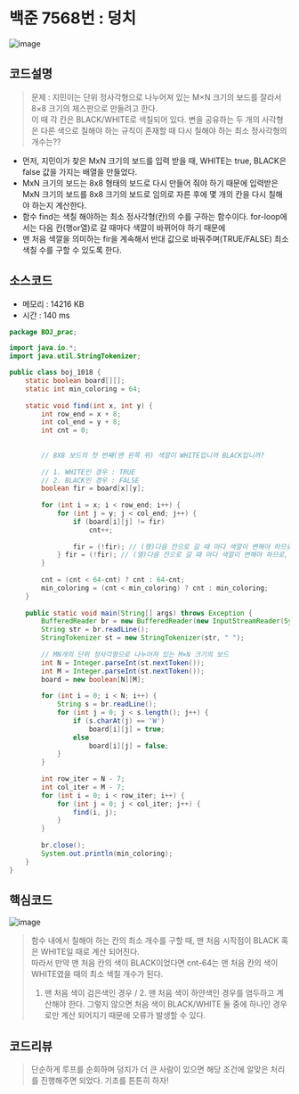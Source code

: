 # 백준 7568번 : 덩치

![image](https://user-images.githubusercontent.com/96826443/177002198-3f1c5b62-481b-4a68-9c1c-c646aff6efe3.png)


## 코드설명
> 문제 : 지민이는 단위 정사각형으로 나누어져 있는 M×N 크기의 보드를 잘라서 8×8 크기의 체스판으로 만들려고 한다.  
> 이 때 각 칸은 BLACK/WHITE로 색칠되어 있다. 변을 공유하는 두 개의 사각형은 다른 색으로 칠해야 하는 규칙이 존재할 때 다시 칠해야 하는 최소 정사각형의 개수는??  

* 먼저, 지민이가 찾은 MxN 크기의 보드를 입력 받을 때, WHITE는 true, BLACK은 false 값을 가지는 배열을 만들었다.  
* MxN 크기의 보드는 8x8 형태의 보드로 다시 만들어 줘야 하기 때문에 입력받은 MxN 크기의 보드를 8x8 크기의 보드로 임의로 자른 후에 몇 개의 칸을 다시 칠해야 하는지 계산한다.  
* 함수 find는 색칠 해야하는 최소 정사각형(칸)의 수를 구하는 함수이다. for-loop에서는 다음 칸(행or열)로 갈 때마다 색깔이 바뀌어야 하기 때문에  
* 맨 처음 색깔을 의미하는 fir을 계속해서 반대 값으로 바꿔주며(TRUE/FALSE) 최소 색칠 수를 구할 수 있도록 한다.

## 소스코드
* 메모리 : 14216 KB
* 시간 : 140 ms

```java
package BOJ_prac;

import java.io.*;
import java.util.StringTokenizer;

public class boj_1018 {
	static boolean board[][];
	static int min_coloring = 64;
	
	static void find(int x, int y) {
		int row_end = x + 8;
		int col_end = y + 8;
		int cnt = 0;
		
		
		// 8X8 보드의 첫 번째(맨 왼쪽 위) 색깔이 WHITE입니까 BLACK입니까?
		
		// 1. WHITE인 경우 : TRUE
		// 2. BLACK인 경우 : FALSE
		boolean fir = board[x][y];
		
		for (int i = x; i < row_end; i++) {
			for (int j = y; j < col_end; j++) {
				if (board[i][j] != fir)
					cnt++;
				
				fir = (!fir); // (행)다음 칸으로 갈 때 마다 색깔이 변해야 하므로, 비교를 위해 TRUE(WHITE)->FALSE(BLACK)으로 변경해준다.
			} fir = (!fir); // (열)다음 칸으로 갈 때 마다 색깔이 변해야 하므로, 비교를 위해 TRUE(WHITE)->FALSE(BLACK)으로 변경해준다.
		}
		
		cnt = (cnt < 64-cnt) ? cnt : 64-cnt;
		min_coloring = (cnt < min_coloring) ? cnt : min_coloring;
	}
	
	public static void main(String[] args) throws Exception {
		BufferedReader br = new BufferedReader(new InputStreamReader(System.in));
		String str = br.readLine();
		StringTokenizer st = new StringTokenizer(str, " ");
		
		// MN개의 단위 정사각형으로 나누어져 있는 M×N 크기의 보드
		int N = Integer.parseInt(st.nextToken());
		int M = Integer.parseInt(st.nextToken());
		board = new boolean[N][M];
		
		for (int i = 0; i < N; i++) {
			String s = br.readLine();
			for (int j = 0; j < s.length(); j++) { 
				if (s.charAt(j) == 'W')
					board[i][j] = true;
				else
					board[i][j] = false;
			}
		}
		
		int row_iter = N - 7;
		int col_iter = M - 7;
		for (int i = 0; i < row_iter; i++) {
			for (int j = 0; j < col_iter; j++) {
				find(i, j);
			}
		}
		
		br.close();
		System.out.println(min_coloring);
	}
}
```

## 핵심코드
![image](https://user-images.githubusercontent.com/96826443/177002405-1c8dc0cd-97a9-4a52-9aaf-a58263ec608c.png)

> 함수 내에서 칠해야 하는 칸의 최소 개수를 구할 때, 맨 처음 시작점이 BLACK 혹은 WHITE일 때로 계산 되어진다.  
> 따라서 만약 맨 처음 칸의 색이 BLACK이었다면 cnt-64는 맨 처음 칸의 색이 WHITE였을 때의 최소 색칠 개수가 된다.  
> 1. 맨 처음 색이 검은색인 경우 / 2. 맨 처음 색이 하얀색인 경우를 염두하고 계산해야 한다. 그렇지 않으면 처음 색이 BLACK/WHITE 둘 중에 하나인 경우로만 계산 되어지기 때문에 오류가 발생할 수 있다.

## 코드리뷰
> 단순하게 루프를 순회하며 덩치가 더 큰 사람이 있으면 해당 조건에 알맞은 처리를 진행해주면 되었다. 기초를 튼튼히 하자!
